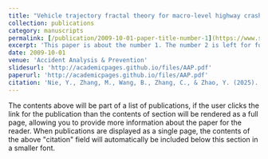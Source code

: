 ```yaml
---
title: "Vehicle trajectory fractal theory for macro-level highway crash rate analysis"
collection: publications
category: manuscripts
permalink: [/publication/2009-10-01-paper-title-number-1](https://www.sciencedirect.com/science/article/abs/pii/S0001457525000752)
excerpt: 'This paper is about the number 1. The number 2 is left for future work.'
date: 2009-10-01
venue: 'Accident Analysis & Prevention'
slidesurl: 'http://academicpages.github.io/files/AAP.pdf'
paperurl: 'http://academicpages.github.io/files/AAP.pdf'
citation: 'Nie, Y., Zhang, M., Wang, B., Zhang, C., & Zhao, Y. (2025). Vehicle trajectory fractal theory for macro-level highway crash rate analysis. Accident Analysis & Prevention, 215, 107989. https://doi.org/10.1016/j.aap.2025.107989'
---
```


The contents above will be part of a list of publications, if the user clicks the link for the publication than the contents of section will be rendered as a full page, allowing you to provide more information about the paper for the reader. When publications are displayed as a single page, the contents of the above "citation" field will automatically be included below this section in a smaller font.
